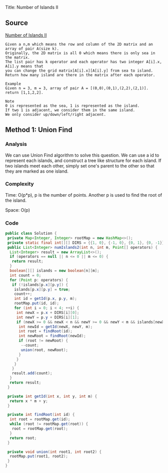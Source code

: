 Title: Number of Islands II
## Source
[Number of Islands II](http://www.lintcode.com/en/problem/number-of-islands-ii/)

```
Given a n,m which means the row and column of the 2D matrix and an array of pair A(size k). 
Originally, the 2D matrix is all 0 which means there is only sea in the matrix. 
The list pair has k operator and each operator has two integer A[i].x, A[i].y means that 
you can change the grid matrix[A[i].x][A[i].y] from sea to island. 
Return how many island are there in the matrix after each operator.

Example
Given n = 3, m = 3, array of pair A = [(0,0),(0,1),(2,2),(2,1)].
return [1,1,2,2].

Note
0 is represented as the sea, 1 is represented as the island. 
If two 1 is adjacent, we consider them in the same island. 
We only consider up/down/left/right adjacent.
```

## Method 1: Union Find
### Analysis
We can use Union Find algorithm to solve this question. We can use a id to represent each islands, and construct a tree like structure for each island. If two islands meet each other, simply set one's parent to the other so that they are marked as one island. 

### Complexity
Time: O(p*p), p is the number of points. Another p is used to find the root of the island.

Space: O(p)

### Code
```java
public class Solution {
 private Map<Integer, Integer> rootMap = new HashMap<>();
 private static final int[][] DIRS = {{1, 0}, {-1, 0}, {0, 1}, {0, -1}};
 public List<Integer> numIslands2(int n, int m, Point[] operators) {
  List<Integer> result = new ArrayList<>();
  if (operators == null || n <= 0 || m <= 0) {
   return result;
  }
  boolean[][] islands = new boolean[n][m];
  int count = 0;
  for (Point p: operators) {
   if (!islands[p.x][p.y]) {
    islands[p.x][p.y] = true;
    count++;
    int id = getId(p.x, p.y, m);
    rootMap.put(id, id);
    for (int i = 0; i < 4; ++i) {
     int newX = p.x + DIRS[i][0];
     int newY = p.y + DIRS[i][1];
     if (newX >= 0 && newX < n && newY >= 0 && newY < m && islands[newX][newY]) {
      int newId = getId(newX, newY, m);
      int root = findRoot(id);
      int newRoot = findRoot(newId);
      if (root != newRoot) {
       --count;
       union(root, newRoot);
      }
     }
    }
   }
   result.add(count);
  }
  return result;
 }

 private int getId(int x, int y, int m) {
  return x * m + y;
 }

 private int findRoot(int id) {
  int root = rootMap.get(id);
  while (root != rootMap.get(root)) {
   root = rootMap.get(root);
  }
  return root;
 }

 private void union(int root1, int root2) {
  rootMap.put(root1, root2);
 }
}
```

